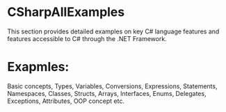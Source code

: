 # CSharpAllExamples
This section provides detailed examples on key C# language features and features accessible to C# through the .NET Framework.

# Exapmles:
Basic concepts,
Types,
Variables,
Conversions,
Expressions,
Statements,
Namespaces,
Classes,
Structs,
Arrays,
Interfaces,
Enums,
Delegates,
Exceptions,
Attributes,
OOP concept etc.

